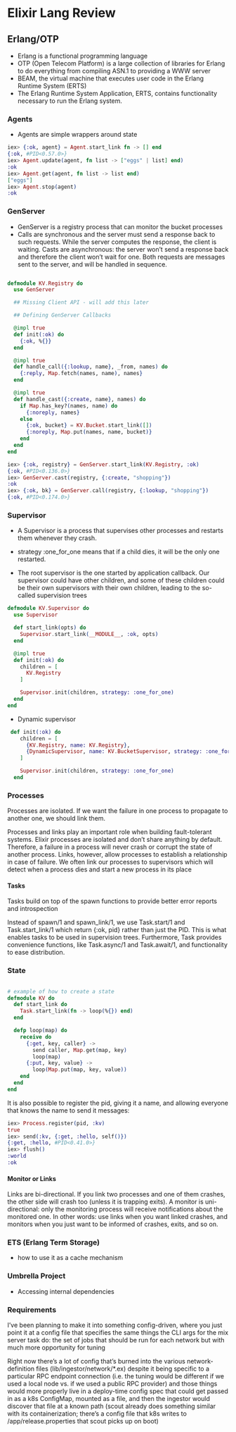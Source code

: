 # Elixir Lang Review

## Erlang/OTP
* Erlang is a functional programming language
* OTP (Open Telecom Platform) is a large collection of libraries for Erlang to do everything from compiling ASN.1 to providing a WWW server
* BEAM, the virtual machine that executes user code in the Erlang Runtime System (ERTS)
* The Erlang Runtime System Application, ERTS, contains functionality necessary to run the Erlang system.

### Agents
* Agents are simple wrappers around state

```elixir
iex> {:ok, agent} = Agent.start_link fn -> [] end
{:ok, #PID<0.57.0>}
iex> Agent.update(agent, fn list -> ["eggs" | list] end)
:ok
iex> Agent.get(agent, fn list -> list end)
["eggs"]
iex> Agent.stop(agent)
:ok
```

### GenServer
* GenServer is a registry process that can monitor the bucket processes 
* Calls are synchronous and the server must send a response back to such requests. While the server computes the response, the client is waiting. Casts are asynchronous: the server won’t send a response back and therefore the client won’t wait for one. Both requests are messages sent to the server, and will be handled in sequence. 

```elixir

defmodule KV.Registry do
  use GenServer

  ## Missing Client API - will add this later

  ## Defining GenServer Callbacks

  @impl true
  def init(:ok) do
    {:ok, %{}}
  end

  @impl true
  def handle_call({:lookup, name}, _from, names) do
    {:reply, Map.fetch(names, name), names}
  end

  @impl true
  def handle_cast({:create, name}, names) do
    if Map.has_key?(names, name) do
      {:noreply, names}
    else
      {:ok, bucket} = KV.Bucket.start_link([])
      {:noreply, Map.put(names, name, bucket)}
    end
  end
end
```

```elixir
iex> {:ok, registry} = GenServer.start_link(KV.Registry, :ok)
{:ok, #PID<0.136.0>}
iex> GenServer.cast(registry, {:create, "shopping"})
:ok
iex> {:ok, bk} = GenServer.call(registry, {:lookup, "shopping"})
{:ok, #PID<0.174.0>}
```

### Supervisor

*  A Supervisor is a process that supervises other processes and restarts them whenever they crash.
* strategy :one_for_one means that if a child dies, it will be the only one restarted. 

* The root supervisor is the one started by application callback.  Our supervisor could have other children, and some of these children could be their own supervisors with their own children, leading to the so-called supervision trees

```elixir
defmodule KV.Supervisor do
  use Supervisor

  def start_link(opts) do
    Supervisor.start_link(__MODULE__, :ok, opts)
  end

  @impl true
  def init(:ok) do
    children = [
      KV.Registry
    ]

    Supervisor.init(children, strategy: :one_for_one)
  end
end
```

* Dynamic supervisor

```elixir
 def init(:ok) do
    children = [
      {KV.Registry, name: KV.Registry},
      {DynamicSupervisor, name: KV.BucketSupervisor, strategy: :one_for_one}
    ]

    Supervisor.init(children, strategy: :one_for_one)
  end
```

### Processes

Processes are isolated.
If we want the failure in one process 
to propagate to another one, 
we should link them.

Processes and links play an important role 
when building fault-tolerant systems. 
Elixir processes are isolated and don’t share 
anything by default. Therefore, a failure in a 
process will never crash or corrupt the state of another process. Links, however, allow processes to establish a relationship in case of failure. We often link our processes to supervisors which will detect when a process dies and start a new process in its place

#### Tasks

Tasks build on top of the spawn functions 
to provide better error reports and introspection

Instead of spawn/1 and spawn_link/1, we use 
Task.start/1 and Task.start_link/1 
which return {:ok, pid} rather than 
just the PID. This is what enables tasks 
to be used in supervision trees. 
Furthermore, Task provides convenience 
functions, like Task.async/1 and Task.await/1,
and functionality to ease distribution.


### State

```elixir

# example of how to create a state
defmodule KV do
  def start_link do
    Task.start_link(fn -> loop(%{}) end)
  end

  defp loop(map) do
    receive do
      {:get, key, caller} ->
        send caller, Map.get(map, key)
        loop(map)
      {:put, key, value} ->
        loop(Map.put(map, key, value))
    end
  end
end
```

It is also possible to register the pid, 
giving it a name, and allowing everyone 
that knows the name to send it messages:

```elixir
iex> Process.register(pid, :kv)
true
iex> send(:kv, {:get, :hello, self()})
{:get, :hello, #PID<0.41.0>}
iex> flush()
:world
:ok
```

#### Monitor or Links

Links are bi-directional. If you link two processes 
and one of them crashes, the other side will 
crash too (unless it is trapping exits). 
A monitor is uni-directional: only the 
monitoring process will receive notifications 
about the monitored one. In other words: use links 
when you want linked crashes, and monitors when 
you just want to be informed of crashes, exits, and so on.

### ETS (Erlang Term Storage)
* how to use it as a cache mechanism


### Umbrella Project
* Accessing internal dependencies


### Requirements

I’ve been planning to make it into something config-driven, where you just point it at a config file that specifies the same things the CLI args for the mix server task do: the set of jobs that should be run for each network but with much more opportunity for tuning

Right now there’s a lot of config that’s burned into the various network-definition files (lib/ingestor/network/*.ex) despite it being specific to a particular RPC endpoint connection (i.e. the tuning would be different if we used a local node vs. if we used a public RPC provider) and those things would more properly live in a deploy-time config spec
that could get passed in as a k8s ConfigMap, mounted as a file, and then the ingestor would discover that file at a known path (scout already does something similar with its containerization; there’s a config file that k8s writes to /app/release.properties that scout picks up on boot)
